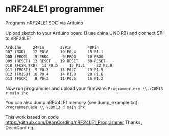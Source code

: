 nRF24LE1 programmer
===================

Programs nRF24LE1 SOC via Arduino

Upload sketch to your Arduino board (I use china UNO R3) and connect SPI to nRF24LE1

```Pin-Mapping:
Arduino		24Pin		32Pin		48Pin
D07 (RXD)	12 P0.6		10 P0.4		15 P1.1
D08 (PROG)	 5 PROG		 6 PROG		10 PROG
D09 (RESET)	13 RESET	19 RESET	30 RESET
D10 (FCSN,TXD)	11 P0.5		15 P1.1		22 P2.0
D11 (FMOSI)	 9 P0.3		13 P0.7		19 P1.5
D12 (FMISO)	10 P0.4		14 P1.0		20 P1.6
D13 (FSCK)	 8 P0.2		11 P0.5 	16 P1.2
```


Now run programmer and upload your firmware:
```Programmer.exe \\.\COM13 r main.ihx```

You can also dump nRF24LE1 memory (see dump_example.txt):
```Programmer.exe \\.\COM13 d main.ihx```


This work based on code https://github.com/DeanCording/nRF24LE1_Programmer
Thanks, DeanCording.
